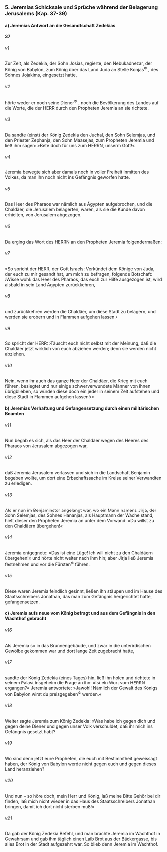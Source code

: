 ### 5. Jeremias Schicksale und Sprüche während der Belagerung Jerusalems (Kap. 37-39)

#### a) Jeremias Antwort an die Gesandtschaft Zedekias

__37__

###### v1
Zur Zeit, als Zedekia, der Sohn Josias, regierte, den Nebukadnezar, der König von Babylon, zum König über das Land Juda an Stelle Konjas<sup title="= Jojachins">&#x2732;</sup>
, des Sohnes Jojakims, eingesetzt hatte,

###### v2
hörte weder er noch seine Diener<sup title="oder: Hofbeamten">&#x2732;</sup>
, noch die Bevölkerung des Landes auf die Worte, die der HERR durch den Propheten Jeremia an sie richtete.


###### v3
Da sandte (einst) der König Zedekia den Juchal, den Sohn Selemjas, und den Priester Zephanja, den Sohn Maasejas, zum Propheten Jeremia und ließ ihm sagen: »Bete doch für uns zum HERRN, unserm Gott!«

###### v4
Jeremia bewegte sich aber damals noch in voller Freiheit inmitten des Volkes, da man ihn noch nicht ins Gefängnis geworfen hatte.

###### v5
Das Heer des Pharaos war nämlich aus Ägypten aufgebrochen, und die Chaldäer, die Jerusalem belagerten, waren, als sie die Kunde davon erhielten, von Jerusalem abgezogen.


###### v6
Da erging das Wort des HERRN an den Propheten Jeremia folgendermaßen:

###### v7
»So spricht der HERR, der Gott Israels: Verkündet dem Könige von Juda, der euch zu mir gesandt hat, um mich zu befragen, folgende Botschaft: ›Wisse wohl: das Heer des Pharaos, das euch zur Hilfe ausgezogen ist, wird alsbald in sein Land Ägypten zurückkehren,

###### v8
und zurückkehren werden die Chaldäer, um diese Stadt zu belagern, und werden sie erobern und in Flammen aufgehen lassen.‹

###### v9
So spricht der HERR: ›Täuscht euch nicht selbst mit der Meinung, daß die Chaldäer jetzt wirklich von euch abziehen werden; denn sie werden nicht abziehen.

###### v10
Nein, wenn ihr auch das ganze Heer der Chaldäer, die Krieg mit euch führen, besiegtet und nur einige schwerverwundete Männer von ihnen übrigblieben, so würden diese doch ein jeder in seinem Zelt aufstehen und diese Stadt in Flammen aufgehen lassen!‹«

#### b) Jeremias Verhaftung und Gefangensetzung durch einen militärischen Beamten


###### v11
Nun begab es sich, als das Heer der Chaldäer wegen des Heeres des Pharaos von Jerusalem abgezogen war,

###### v12
daß Jeremia Jerusalem verlassen und sich in die Landschaft Benjamin begeben wollte, um dort eine Erbschaftssache im Kreise seiner Verwandten zu erledigen.

###### v13
Als er nun im Benjaminstor angelangt war, wo ein Mann namens Jirja, der Sohn Selemjas, des Sohnes Hananjas, als Hauptmann der Wache stand, hielt dieser den Propheten Jeremia an unter dem Vorwand: »Du willst zu den Chaldäern übergehen!«

###### v14
Jeremia entgegnete: »Das ist eine Lüge! Ich will nicht zu den Chaldäern übergehen!« und hörte nicht weiter nach ihm hin; aber Jirja ließ Jeremia festnehmen und vor die Fürsten<sup title="oder: Oberen">&#x2732;</sup>
 führen.

###### v15
Diese waren Jeremia feindlich gesinnt, ließen ihn stäupen und im Hause des Staatsschreibers Jonathan, das man zum Gefängnis hergerichtet hatte, gefangensetzen.

#### c) Jeremia aufs neue vom König befragt und aus dem Gefängnis in den Wachthof gebracht


###### v16
Als Jeremia so in das Brunnengebäude, und zwar in die unterirdischen Gewölbe gekommen war und dort lange Zeit zugebracht hatte,

###### v17
sandte der König Zedekia (eines Tages) hin, ließ ihn holen und richtete in seinem Palast insgeheim die Frage an ihn: »Ist ein Wort vom HERRN ergangen?« Jeremia antwortete: »Jawohl! Nämlich der Gewalt des Königs von Babylon wirst du preisgegeben<sup title="oder: ausgeliefert">&#x2732;</sup>
 werden.«

###### v18
Weiter sagte Jeremia zum König Zedekia: »Was habe ich gegen dich und gegen deine Diener und gegen unser Volk verschuldet, daß ihr mich ins Gefängnis gesetzt habt?

###### v19
Wo sind denn jetzt eure Propheten, die euch mit Bestimmtheit geweissagt haben, der König von Babylon werde nicht gegen euch und gegen dieses Land heranziehen?

###### v20
Und nun – so höre doch, mein Herr und König, laß meine Bitte Gehör bei dir finden, laß mich nicht wieder in das Haus des Staatsschreibers Jonathan bringen, damit ich dort nicht sterben muß!«

###### v21
Da gab der König Zedekia Befehl, und man brachte Jeremia im Wachthof in Gewahrsam und gab ihm täglich einen Laib Brot aus der Bäckergasse, bis alles Brot in der Stadt aufgezehrt war. So blieb denn Jeremia im Wachthof.